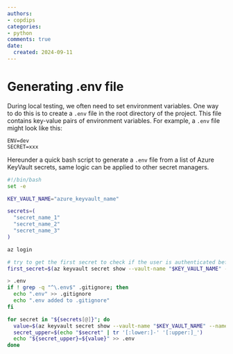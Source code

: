 ```yaml
---
authors:
- copdips
categories:
- python
comments: true
date:
  created: 2024-09-11
---
```


# Generating .env file

During local testing, we often need to set environment variables. One way to do this is to create a `.env` file in the root directory of the project.
This file contains key-value pairs of environment variables. For example, a `.env` file might look like this:

```plaintext
ENV=dev
SECRET=xxx
```

Hereunder a quick bash script to generate a `.env` file from a list of Azure KeyVault secrets, same logic can be applied to other secret managers.

<!-- more -->

```bash
#!/bin/bash
set -e

KEY_VAULT_NAME="azure_keyvault_name"

secrets=(
  "secret_name_1"
  "secret_name_2"
  "secret_name_3"
)

az login

# try to get the first secret to check if the user is authenticated before overwriting the .env file
first_secret=$(az keyvault secret show --vault-name "$KEY_VAULT_NAME" --name "${secrets[0]}")

> .env
if ! grep -q "^\.env$" .gitignore; then
  echo ".env" >> .gitignore
  echo ".env added to .gitignore"
fi

for secret in "${secrets[@]}"; do
  value=$(az keyvault secret show --vault-name "$KEY_VAULT_NAME" --name "$secret" | jq .value -r)
  secret_upper=$(echo "$secret" | tr '[:lower:]-' '[:upper:]_')
  echo "${secret_upper}=${value}" >> .env
done
```
